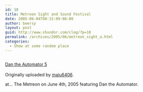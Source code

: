 ```yaml
---
id: 18
title: Metreon Sight and Sound Festival
date: 2005-06-04T00:15:09-08:00
author: beersy
layout: post
guid: http://www.shundor.com/clog/?p=18
permalink: /archives/2005/06/metreon_sight_a.html
categories:
  - Show at some random place
---
```

<div>
  <a href="http://www.flickr.com/photos/beersy/17432395/" title="photo sharing"><img src="http://photos10.flickr.com/17432395_425abd136d_m.jpg" alt="" /></a><br /> </p> 
  
  <p>
    <a href="http://www.flickr.com/photos/beersy/17432395/">Dan the Automator 5</a><br /> <br /> Originally uploaded by <a href="http://www.flickr.com/people/beersy/">maju6406</a>.
  </p>
</div>

at&#8230; The Metreon on June 4th, 2005 featuring Dan the Automator.
